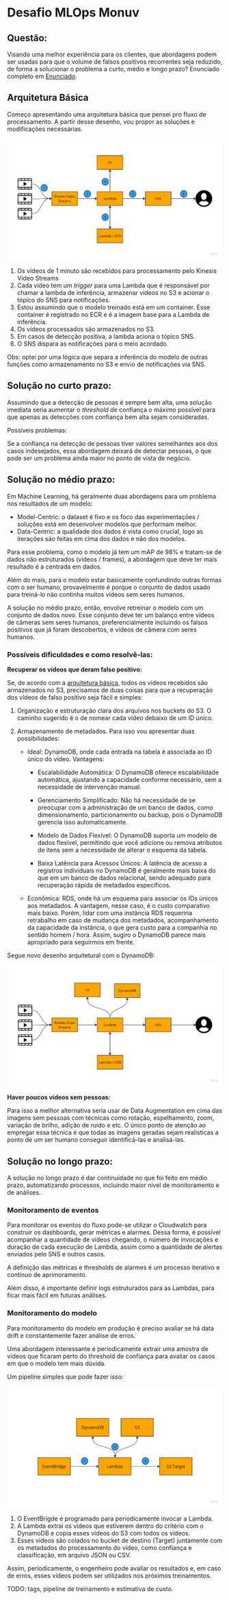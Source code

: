 # Desafio MLOps Monuv

## Questão:
Visando uma melhor experiência para os clientes, que abordagens podem ser usadas para que o volume de falsos positivos recorrentes seja reduzido, de forma a solucionar o problema a curto, médio e longo prazo?
Enunciado completo em [Enunciado](<./Desafio - MLOps.pdf>).

## Arquitetura Básica
Começo apresentando uma arquitetura básica que pensei pro fluxo de processamento. A partir desse desenho, vou propor as soluções e modificações necessárias.

![](images/basic.jpg)

1. Os vídeos de 1 minuto são recebidos para processamento pelo Kinesis Video Streams
2. Cada vídeo tem um _trigger_ para uma Lambda que é responsável por chamar a lambda de inferência, armazenar vídeos no S3 e acionar o tópico do SNS para notificações.
3. Estou assumindo que o modelo treinado está em um container. Esse container é registrado no ECR e é a imagem base para a Lambda de inferência. 
4. Os vídeos processados são armazenados no S3.
5. Em casos de detecção positiva, a lambda aciona o tópico SNS.
6. O SNS dispara as notificações para o meio acordado.

Obs: optei por uma lógica que separa a inferência do modelo de outras funções como armazenamento no S3 e envio de notificações via SNS.

## Solução no curto prazo:
Assumindo que a detecção de pessoas é sempre bem alta, uma solução imediata seria aumentar o _threshold_ de confiança o máximo possível para que apenas as detecções com confiança bem alta sejam consideradas.

Possíveis problemas:

Se a confiança na detecção de pessoas tiver valores semelhantes aos dos casos indesejados, essa abordagem deixará de detectar pessoas, o que pode ser um problema ainda maior no ponto de vista de negócio.

## Solução no médio prazo:

Em Machine Learning, há geralmente duas abordagens para um problema nos resultados de um modelo:
* Model-Centric: o dataset é fixo e os foco das experimentações / soluções está em desenvolver modelos que performam melhor.
* Data-Centric: a qualidade dos dados é vista como crucial, logo as iterações são feitas em cima dos dados e não dos modelos.

Para esse problema, como o modelo já tem um mAP de 98% e tratam-se de dados não estruturados (vídeos / frames), a abordagem que deve ter mais resultado é a centrada em dados.

Além do mais, para o modelo estar basicamente confundindo outras formas com o ser humano, provavelmente é porque o conjunto de dados usado para treiná-lo não continha muitos vídeos sem seres humanos.

A solução no médio prazo, então, envolve retreinar o modelo com um conjunto de dados novo. Esse conjunto deve ter um balanço entre vídeos de câmeras sem seres humanos, preferencialmente incluindo os falsos positivos que já foram descobertos, e vídeos de câmera com seres humanos.

### Possíveis dificuldades e como resolvê-las:
**Recuperar os vídeos que deram falso positivo:**

Se, de acordo com a [arquitetura básica](./README.md#arquitetura-básica), todos os vídeos recebidos são armazenados no S3, precisamos de duas coisas para que a recuperação dos vídeos de falso positivo seja fácil e simples:
    
1. Organização e estruturação clara dos arquivos nos buckets do S3. O caminho sugerido é o de nomear cada vídeo debaixo de um ID único.

2. Armazenamento de metadados. Para isso vou apresentar duas possibilidades:

    * Ideal: DynamoDB, onde cada entrada na tabela é associada ao ID único do vídeo. Vantagens:

        * Escalabilidade Automática:
        O DynamoDB oferece escalabilidade automática, ajustando a capacidade conforme necessário, sem a necessidade de intervenção manual.

        * Gerenciamento Simplificado:
        Não há necessidade de se preocupar com a administração de um banco de dados, como dimensionamento, particionamento ou backup, pois o DynamoDB gerencia isso automaticamente.

        * Modelo de Dados Flexível:
        O DynamoDB suporta um modelo de dados flexível, permitindo que você adicione ou remova atributos de itens sem a necessidade de alterar o esquema da tabela.

        * Baixa Latência para Acessos Únicos:
        A latência de acesso a registros individuais no DynamoDB é geralmente mais baixa do que em um banco de dados relacional, sendo adequado para recuperação rápida de metadados específicos.

    * Econômica: RDS, onde há um esquema para associar os IDs únicos aos metadados. A vantagem, nesse caso, é o custo comparativo mais baixo. Porém, lidar com uma instância RDS requeriria retrabalho em caso de mudança dos metadados, acompanhamento da capacidade da instância, o que gera custo para a companhia no sentido homem / hora. Assim, sugiro o DynamoDB parece mais apropriado para seguirmos em frente.

Segue novo desenho arquitetural com o DynamoDB:

![medium](./images/medium.jpg)

**Haver poucos vídeos sem pessoas:**

Para isso a melhor alternativa seria usar de Data Augmentation em cima das imagens sem pessoas com técnicas como rotação, espelhamento, zoom, variação de brilho, adição de ruído e etc. O único ponto de atenção ao empregar essa técnica é que todas as imagens geradas sejam realisticas a ponto de um ser humano conseguir identificá-las e analisá-las.

## Solução no longo prazo:

A solução no longo prazo é dar continuidade no que foi feito em médio prazo, automatizando processos, incluindo maior nível de monitoramento e de análises.

### Monitoramento de eventos

Para monitorar os eventos do fluxo pode-se utilizar o Cloudwatch para construir os dashboards, gerar métricas e alarmes. Dessa forma, é possível acompanhar a quantidade de vídeos chegando, o número de invocações e duração de cada execução de Lambda, assim como a quantidade de alertas enviados pelo SNS e outros casos.

A definição das métricas e thresholds de alarmes é um processo iterativo e contínuo de aprimoramento.

Além disso, é importante definir logs estruturados para as Lambdas, para ficar mais fácil em futuras análises.

### Monitoramento do modelo

Para monitoramento do modelo em produção é preciso avaliar se há data drift e constantemente fazer análise de erros.

Uma abordagem interessante é periodicamente extrair uma amostra de vídeos que ficaram perto do threshold de confiança para avaliar os casos em que o modelo tem mais dúvida.

Um pipeline simples que pode fazer isso:

![monitoring](./images/monitoring.jpg)

1. O EventBrigde é programado para periodicamente invocar a Lambda.
2. A Lambda extrai os vídeos que estiverem dentro do critério com o DynamoDB e copia esses vídeos do S3 com todos os vídeos.
3. Esses vídeos são colados no bucket de destino (Target) juntamente com os metadados do processamento do vídeo, como confiança e classificação, em arquivo JSON ou CSV.

Assim, periodicamente, o engenheiro pode avaliar os resultados e, em caso de erros, esses vídeos podem ser utilizados nos próximos treinamentos.

TODO: tags, pipeline de treinamento e estimativa de custo.